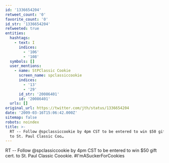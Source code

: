 ```yaml
---
id: '1336654204'
retweet_count: '0'
favorite_count: '0'
id_str: '1336654204'
retweeted: true
entities:
  hashtags:
    - text: I
      indices:
        - '106'
        - '108'
  symbols: []
  user_mentions:
    - name: StPClassic Cookie
      screen_name: spclassiccookie
      indices:
        - '13'
        - '29'
      id_str: '20086401'
      id: '20086401'
  urls: []
original_url: https://twitter.com/jth/status/1336654204
date: '2009-03-16T15:06:42.000Z'
sitemap: false
robots: noindex
title: >-
  RT -- Follow @spclassiccookie by 4pm CST to be entered to win $50 gift cert.
  to St. Paul Classic Coo…
---
```


RT -- Follow @spclassiccookie by 4pm CST to be entered to win $50 gift cert. to St. Paul Classic Coookie. #I'mASuckerForCookies